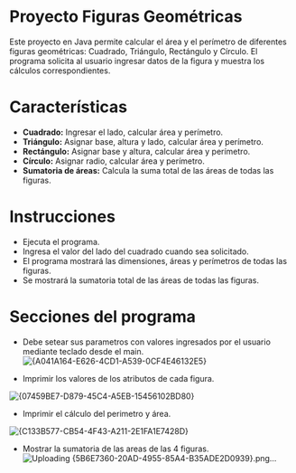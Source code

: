 # Proyecto Figuras Geométricas

Este proyecto en Java permite calcular el área y el perímetro de diferentes figuras geométricas: Cuadrado, Triángulo, Rectángulo y Círculo. El programa solicita al usuario ingresar datos de la figura y muestra los cálculos correspondientes.


# Características

- **Cuadrado:** Ingresar el lado, calcular área y perímetro.
- **Triángulo:** Asignar base, altura y lado, calcular área y perímetro.
- **Rectángulo:** Asignar base y altura, calcular área y perímetro.
- **Círculo:** Asignar radio, calcular área y perímetro.
- **Sumatoria de áreas:** Calcula la suma total de las áreas de todas las figuras.

# Instrucciones

- Ejecuta el programa.
- Ingresa el valor del lado del cuadrado cuando sea solicitado.
- El programa mostrará las dimensiones, áreas y perímetros de todas las figuras.
- Se mostrará la sumatoria total de las áreas de todas las figuras.

# Secciones del programa
- Debe setear sus parametros con valores ingresados por el usuario mediante teclado desde el main.
![{A041A164-E626-4CD1-A539-0CF4E46132E5}](https://github.com/user-attachments/assets/b1b588bd-3e31-4c6d-8436-cf63c99c66c1)

- Imprimir los valores de los atributos de cada figura.

![{07459BE7-D879-45C4-A5EB-15456102BD80}](https://github.com/user-attachments/assets/6d29f22f-59fd-47d2-a47f-41e0285cc384)

- Imprimir el cálculo del perimetro y área. 

![{C133B577-CB54-4F43-A211-2E1FA1E7428D}](https://github.com/user-attachments/assets/66f5ec38-e37b-4238-8685-8a2355d0492f)

- Mostrar la sumatoria de las areas de las 4 figuras. 
![Uploading {5B6E7360-20AD-4955-85A4-B35ADE2D0939}.png…]()




